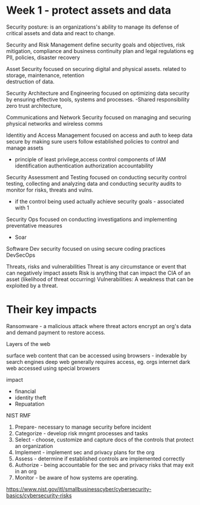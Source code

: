 # Week 1 - protect assets and data

Security posture: is an organizations's ability to manage its defense of critical assets and data and react to change.

Security and Risk Management
 define security goals and objectives, risk mitigation, compliance and business continuity plan and legal regulations
 eg PII, policies, disaster recovery

Asset Security
 focused on securing digital and physical assets. related to storage, maintenance, retention  
 destruction of data.
 
Security Architecture and Engineering
 focused on optimizing data security by ensuring effective tools, systems and processes.
 -Shared responsibility
  zero trust architecture,

Communications and Network Security
 focused on managing and securing physical networks and wireless comms

Identitiy and Access Management
 focused on access and auth to keep data secure by making sure users follow established policies to control and manage assets
 -  principle of least privilege,access control
components of IAM
identification
authentication
authorization
accountability

Security Assessment and Testing
 focused on conducting security control testing, collecting and analyzing data and conducting security audits to monitor for risks, threats and vulns.
 - if the control being used actually achieve security goals - associated with 1

Security Ops
 focused on conducting investigations and implementing preventative measures
 - Soar

Software Dev security
 focused on using secure coding practices
 DevSecOps


Threats, risks and vulnerabilities
Threat is any circumstance or event that can negatively impact assets
Risk is anything that can impact the CIA of an asset (likelihood of threat occurring)
Vulnerabilities: A weakness that can be exploited by a threat.


# Their key impacts

Ransomware - a malicious attack where threat actors encrypt an org's data and demand payment to restore access.


Layers of the web

surface web
 content that can be accessed using browsers - indexable by search engines
deep web
 generally requires access, eg. orgs internet
dark web 
 accessed using special browsers

impact 

- financial
- identity theft
- Repuatation

NIST RMF
1) Prepare- necessary to manage security before incident
2) Categorize - develop risk mngmt processes and tasks
3) Select - choose, customize and capture docs of the controls that protect an organization
4) Implement - implement sec and privacy plans for the org
5) Assess - determine if established controls are implemented correctly
6) Authorize - being accountable for the sec and privacy risks that may exit in an org
7) Monitor - be aware of how systems are operating.

https://www.nist.gov/itl/smallbusinesscyber/cybersecurity-basics/cybersecurity-risks
